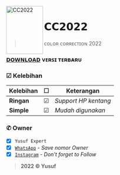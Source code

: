 <img src="https://cdn.pixabay.com/photo/2018/09/11/14/49/moe-3669736_1280.png" alt="CC2022" align="left" width="100" height="130">

# 𝗖𝗖𝟮𝟬𝟮𝟮
> ᴄᴏʟᴏʀ ᴄᴏʀʀᴇᴄᴛɪᴏɴ 2022

### [`𝗗𝗢𝗪𝗡𝗟𝗢𝗔𝗗`](https://github.com/avianz37/CC/raw/main/ArdanPcrLana.zip) ᴠᴇʀꜱɪ ᴛᴇʀʙᴀʀᴜ

### ☑ Kelebihan
|Kelebihan|☐|Keterangan|
|-|-|-|
|**Ringan**|☑|*Support HP kentang*|
|**Simple**|☑|*Mudah digunakan*|

### ✆ Owner
- [x] `Yusuf Expert`
- [x] [`WhatsApp`](wa.me/6283873115706) - *Save nomor Owner*
- [x] [`Instagram`](instagram.com/yusuf.expert) - *Don't forget to Follow*

> **2022 © Yusuf**

